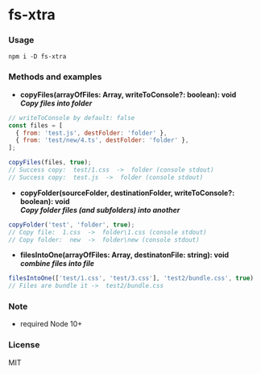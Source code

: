 # fs-xtra

### Usage
```
npm i -D fs-xtra
```

### Methods and examples
- **copyFiles(arrayOfFiles: Array, writeToConsole?: boolean): void**  
***Copy files into folder***
```js
// writeToConsole by default: false
const files = [
  { from: 'test.js', destFolder: 'folder' },
  { from: 'test/new/4.ts', destFolder: 'folder' },
];

copyFiles(files, true);
// Success copy:  test/1.css  ->  folder (console stdout)
// Success copy:  test.js  ->  folder (console stdout)
```

- **copyFolder(sourceFolder, destinationFolder, writeToConsole?: boolean): void**  
***Copy folder files (and subfolders) into another***
```js
copyFolder('test', 'folder', true);
// Copy file:  1.css  ->  folder\1.css (console stdout)
// Copy folder:  new  ->  folder\new (console stdout)
```

- **filesIntoOne(arrayOfFiles: Array<string>, destinatonFile: string): void**  
***combine files into file***
```js
filesIntoOne(['test/1.css', 'test/3.css'], 'test2/bundle.css', true)
// Files are bundle it ->  test2/bundle.css
```

### Note
- required Node 10+

### License
MIT